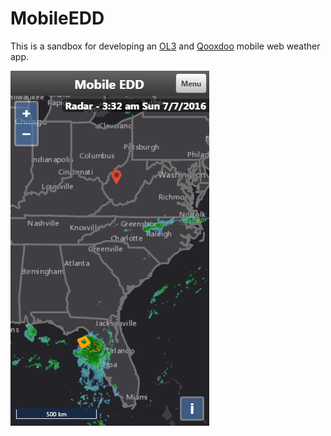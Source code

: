 # MobileEDD

This is a sandbox for developing an [OL3](http://openlayers.org/) and [Qooxdoo](http://qooxdoo.org/) mobile web weather app.

![Example](https://github.com/eflowbeach/MobileEDD/blob/master/MobileEDD.png?raw=true)